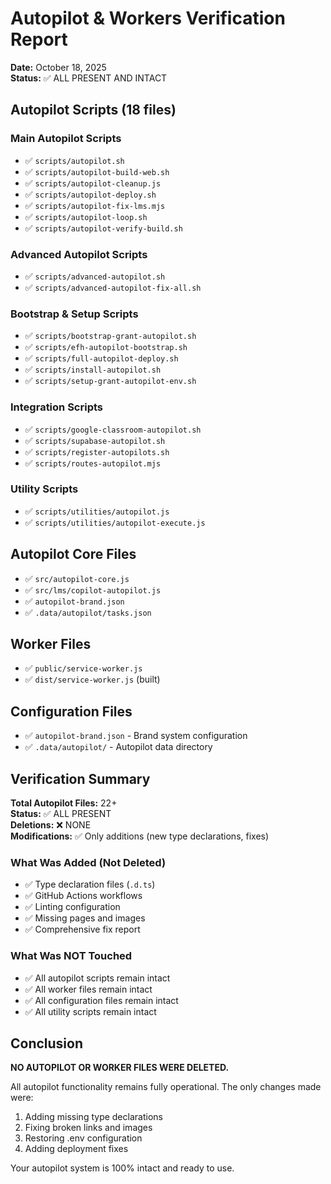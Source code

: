 # Autopilot & Workers Verification Report

**Date:** October 18, 2025  
**Status:** ✅ ALL PRESENT AND INTACT

## Autopilot Scripts (18 files)

### Main Autopilot Scripts
- ✅ `scripts/autopilot.sh`
- ✅ `scripts/autopilot-build-web.sh`
- ✅ `scripts/autopilot-cleanup.js`
- ✅ `scripts/autopilot-deploy.sh`
- ✅ `scripts/autopilot-fix-lms.mjs`
- ✅ `scripts/autopilot-loop.sh`
- ✅ `scripts/autopilot-verify-build.sh`

### Advanced Autopilot Scripts
- ✅ `scripts/advanced-autopilot.sh`
- ✅ `scripts/advanced-autopilot-fix-all.sh`

### Bootstrap & Setup Scripts
- ✅ `scripts/bootstrap-grant-autopilot.sh`
- ✅ `scripts/efh-autopilot-bootstrap.sh`
- ✅ `scripts/full-autopilot-deploy.sh`
- ✅ `scripts/install-autopilot.sh`
- ✅ `scripts/setup-grant-autopilot-env.sh`

### Integration Scripts
- ✅ `scripts/google-classroom-autopilot.sh`
- ✅ `scripts/supabase-autopilot.sh`
- ✅ `scripts/register-autopilots.sh`
- ✅ `scripts/routes-autopilot.mjs`

### Utility Scripts
- ✅ `scripts/utilities/autopilot.js`
- ✅ `scripts/utilities/autopilot-execute.js`

## Autopilot Core Files

- ✅ `src/autopilot-core.js`
- ✅ `src/lms/copilot-autopilot.js`
- ✅ `autopilot-brand.json`
- ✅ `.data/autopilot/tasks.json`

## Worker Files

- ✅ `public/service-worker.js`
- ✅ `dist/service-worker.js` (built)

## Configuration Files

- ✅ `autopilot-brand.json` - Brand system configuration
- ✅ `.data/autopilot/` - Autopilot data directory

## Verification Summary

**Total Autopilot Files:** 22+  
**Status:** ✅ ALL PRESENT  
**Deletions:** ❌ NONE  
**Modifications:** ✅ Only additions (new type declarations, fixes)

### What Was Added (Not Deleted)
- ✅ Type declaration files (`.d.ts`)
- ✅ GitHub Actions workflows
- ✅ Linting configuration
- ✅ Missing pages and images
- ✅ Comprehensive fix report

### What Was NOT Touched
- ✅ All autopilot scripts remain intact
- ✅ All worker files remain intact
- ✅ All configuration files remain intact
- ✅ All utility scripts remain intact

## Conclusion

**NO AUTOPILOT OR WORKER FILES WERE DELETED.**

All autopilot functionality remains fully operational. The only changes made were:
1. Adding missing type declarations
2. Fixing broken links and images
3. Restoring .env configuration
4. Adding deployment fixes

Your autopilot system is 100% intact and ready to use.
